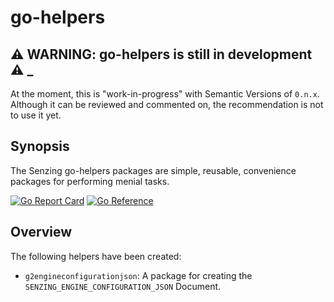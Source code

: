 # go-helpers

## :warning: WARNING: go-helpers is still in development :warning: _

At the moment, this is "work-in-progress" with Semantic Versions of `0.n.x`.
Although it can be reviewed and commented on,
the recommendation is not to use it yet.

## Synopsis

The Senzing go-helpers packages are simple, reusable, convenience packages for performing menial tasks.

[![Go Report Card](https://goreportcard.com/badge/github.com/senzing/go-helpers)](https://goreportcard.com/report/github.com/senzing/go-helpers)
[![Go Reference](https://pkg.go.dev/badge/github.com/senzing/go-helpers.svg)](https://pkg.go.dev/github.com/senzing/go-helpers)

## Overview

The following helpers have been created:

- `g2engineconfigurationjson`:  A package for creating the `SENZING_ENGINE_CONFIGURATION_JSON` Document.
